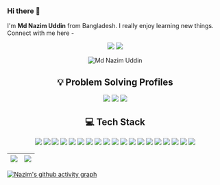 
### Hi there 👋

I'm **Md Nazim Uddin** from Bangladesh. I really enjoy learning new things. Connect with me here -
<p align="center">
<a href="https://www.facebook.com/isnamdnazim"><img src="https://img.shields.io/badge/Facebook-1877F2?style=for-the-badge&logo=facebook&logoColor=white"/></a>
<a href="https://www.linkedin.com/in/isnamdnazim/"><img src="https://img.shields.io/badge/LinkedIn-0077B5?style=for-the-badge&logo=linkedin&logoColor=white"/></a>
</p>
<p align="center"> <img src="https://komarev.com/ghpvc/?username=isnamdnazim" alt="Md Nazim Uddin" /> </p>
<h2 align="center">💡 Problem Solving Profiles </h2>
<p align="center">
<a href="https://www.hackerrank.com/isnamdnazim"><img src="https://img.shields.io/badge/hackerrank-2FC866?&style=for-the-badge&logo=hackerrank&logoColor=white"/></a>
<a href="https://codeforces.com/profile/isnamdnazim"><img src="https://img.shields.io/badge/codeforces-yellow?&style=for-the-badge&logo=codeforces&logoColor=white"/></a>
<a href="https://leetcode.com/isnamdnazim/"><img src="https://img.shields.io/badge/-LeetCode-FFA116?style=for-the-badge&logo=LeetCode&logoColor=black"/></a>
</p>

<h2 align="center">💻 Tech Stack</h2> 
<p align="center">
    <img src="https://img.shields.io/badge/HTML5-E34F26?style=for-the-badge&logo=html5&logoColor=white"/>
    <img src="https://img.shields.io/badge/CSS3-1572B6?style=for-the-badge&logo=css3&logoColor=white"/>
    <img src="https://img.shields.io/badge/Bootstrap-563D7C?style=for-the-badge&logo=bootstrap&logoColor=white"/>
    <img src="https://img.shields.io/badge/Tailwind_CSS-38B2AC?style=for-the-badge&logo=tailwind-css&logoColor=white"/>
    <img src="https://img.shields.io/badge/JavaScript-323330?style=for-the-badge&logo=javascript&logoColor=F7DF1E"/>
    <img src="https://img.shields.io/badge/React-20232A?style=for-the-badge&logo=react&logoColor=61DAFB"/>
    <img src="https://img.shields.io/badge/node.js%20-%2343853D.svg?&style=for-the-badge&logo=node.js&logoColor=white"/>
    <img src="https://img.shields.io/badge/Express.js-000000?style=for-the-badge&logo=express&logoColor=white"/>
    <img src="https://img.shields.io/badge/-C Sharp-239120?style=for-the-badge&logo=csharp&logoColor=white"/>
    <img src="https://img.shields.io/badge/dot%20net%20-%23512BD4.svg?&style=for-the-badge&logo=dotnet&logoColor=white"/>
    <img src="https://img.shields.io/badge/MySQL-005C84?style=for-the-badge&logo=mysql&logoColor=white"/>
    <img src="https://img.shields.io/badge/Microsoft%20SQL%20Server-CC2927?style=for-the-badge&logo=microsoft%20sql%20server&logoColor=white"/>
    <img src="https://img.shields.io/badge/MongoDB-4EA94B?style=for-the-badge&logo=mongodb&logoColor=white"/>
    <img src="https://img.shields.io/badge/firebase-ffca28?style=for-the-badge&logo=firebase&logoColor=black"/>
    <img src="https://img.shields.io/badge/JWT-000000?style=for-the-badge&logo=JSON%20web%20tokens&logoColor=white"/>
    <img src="https://img.shields.io/badge/GIT-E44C30?style=for-the-badge&logo=git&logoColor=white"/>
    <img src="https://img.shields.io/badge/GitHub-100000?style=for-the-badge&logo=github&logoColor=white"/>
    <img src="https://img.shields.io/badge/Visual_Studio_Code-0078D4?style=for-the-badge&logo=visual%20studio%20code&logoColor=white"/>
    <img src="https://img.shields.io/badge/Visual_Studio-5C2D91?style=for-the-badge&logo=visual%20studio&logoColor=white"/>
</p>


| <img src="https://github-readme-stats.vercel.app/api?username=isnamdnazim&show_icons=true&theme=dark"/> | <img src="https://github-readme-stats.vercel.app/api/top-langs/?username=isnamdnazim&layout=compact&theme=dark"/> | 
| ------------- | ------------- |


[![Nazim's github activity graph](https://activity-graph.herokuapp.com/graph?username=isnamdnazim&theme=react-dark)](https://github.com/isnamdnazim/github-readme-activity-graph)



<!---
<p align="center">
<img src="https://github-readme-stats.vercel.app/api?username=isnamdnazim&show_icons=true&theme=dark&hide_border=true"/> <img src="https://github-readme-stats.vercel.app/api/top-langs/?username=isnamdnazim&layout=compact&theme=dark&hide_border=true"/> 
</p>
--->



